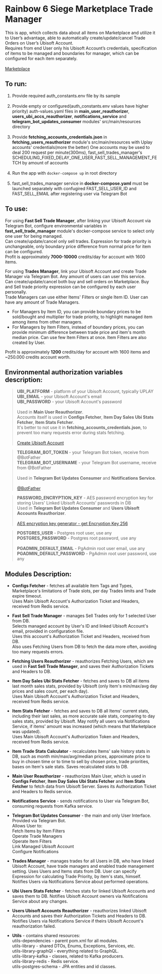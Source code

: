 # Rainbow 6 Siege Marketplace Trade Manager

This is app, which collects data about all items on Marketplace and utilize it to User’s advantage, able to automatically create/update/cancel Trade 
Orders on User’s Ubisoft Account.  
Requires from end User only his Ubisoft Account’s credentials, specification of items to be managed and boundaries for manager, which can be 
 configured for each item separately.  
&nbsp;  
[Marketplace](https://www.ubisoft.com/en-us/game/rainbow-six/siege/marketplace?route=home)


## To run:  
 1. Provide required auth_constants.env file by its sample  
    &nbsp;  
 2. Provide empty or configured(auth_constants.env values have higher priority) auth-values.yaml files in **main_user_reauthorizer**, **users_ubi_accs_reauthorizer**, **notifications_service** and **telegram_bot_updates_consumer** modules' src/main/resources directory  
    &nbsp;  
 3. Provide **fetching_accounts_credentials.json** in **fetching_users_reauthorizer** module's src/main/resources with Uplay accounts' credentials(more the better)
    One accounts may be used to deal 200 request per minute(300ms), fast_sell_trades_manager's SCHEDULING_FIXED_DELAY_ONE_USER_FAST_SELL_MANAGEMENT_FETCH by amount of accounts  
     &nbsp;  
 4. Run the app with ```docker-compose up``` in root directory  
     &nbsp;
 5. fast_sell_trades_manager service in **docker-compose.yaml** must be launched separately with confugired FAST_SELL_USER_ID and FAST_SELL_EMAIL after registering user via Telegram Bot


## To use:

For using **Fast Sell Trade Manager**, after linking your Ubisoft Account via Telegram Bot,
configure environmental variables in **fast_sell_trade_manager** module's docker-compose service to select only one user for being managed.    
Can create/update/cancel only sell trades. Expression for trade priority is unchangeable, only boundary price difference from normal price for item can be configured.  
Profit is approximately **7000-10000** credits/day for account with 1600 items.  


For using **Trades Manager**, link your Ubisoft Account and create Trade Manager via Telegram Bot. Any amount of users can user this service.  
Can create/update/cancel both buy and sell orders on Marketplace. Buy and Sell trade priority expression can be configured by each user personally.  
Trade Managers can use either Items' Filters or single Item ID. User can have any amount of Trade Managers.  
  * For Managers by Item ID, you can provide boundary prices to be sold/bought and multiplier for trade priority, to highlight managed item among 
   items from other managers.  
   * For Managers by Item Filters, instead of boundary prices, you can provide minimum difference between trade price and item's month median price.
      Can use few Item Filters at once. Item Filters are also created by User.
     
Profit is approximately **1200** credits/day for account with 1600 items and ~250.000 credits account worth.


## Environmental authorization variables description:  

>**UBI_PLATFORM** - platform of your Ubisoft Account, typically UPLAY  
**UBI_EMAIL** - your Ubisoft Account's email  
**UBI_PASSWORD** - your Ubisoft Account's password  
&nbsp;  
Used in  **Main User Reauthorizer**.  
Accounts itself is used in **Configs Fetcher**, **Item Day Sales Ubi Stats Fetcher**, **Item Stats Fetcher**.   
It's better to not use it in **fetching_accounts_credentials.json**, to prevent too many requests error during stats fetching.  
&nbsp;  
[Create Ubisoft Account](https://account.ubisoft.com/en-US/login)


>**TELEGRAM_BOT_TOKEN** - your Telegram Bot token, receive from @BotFather  
**TELEGRAM_BOT_USERNAME** - your Telegram Bot username, receive from @BotFather  
&nbsp;  
Used in **Telegram Bot Updates Consumer** and **Notifications Service**.  
&nbsp;  
[@BotFather](https://t.me/BotFather)


>**PASSWORD_ENCRYPTION_KEY** - AES password encryption key for storing Users' Linked Ubisoft Accounts' passwords in DB 
&nbsp;  
Used in **Telegram Bot Updates Consumer** and **Users Ubisoft Accounts Reauthorizer**.  
&nbsp;  
[AES encryption key generator - get Encryption Key 256](https://acte.ltd/utils/randomkeygen)


>**POSTGRES_USER** - Postgres root user, use any  
**POSTGRES_PASSWORD** - Postgres root password, use any  
&nbsp;  
**PGADMIN_DEFAULT_EMAIL** - PgAdmin root user email, use any  
**PGADMIN_DEFAULT_PASSWORD** - PgAdmin root user password, use any  


## Modules Description:


* **Configs Fetcher** - fetches all available Item Tags and Types, Marketplace's limitations of Trade slots, per day Trades limits and Trade expire timeout.  
Uses Main Ubisoft Account's Authorization Ticket and Headers, received from Redis service.


* **Fast Sell Trade Manager** - manages Sell Trades only for 1 selected User from DB.  
Selects managed account by User's ID and linked Ubisoft Account's email, provided in configuration file.  
Uses this account's Authorization Ticket and Headers, received from DB.  
Also uses Fetching Users from DB to fetch the data more often, avoiding too many requests errors.


* **Fetching Users Reauthorizer** - reauthorizes Fetching Users, which are used in **Fast Sell Trade Manager**, and
saves their Authorization Tickets and Headers to DB.


* **Item Day Sales Ubi Stats Fetcher** - fetches and saves to DB all items last month sales stats, provided by Ubisoft (only Item's min/max/avg day 
prices and sales count, per each day).  
Uses Main Ubisoft Account's Authorization Ticket and Headers, received from Redis service.


* **Item Stats Fetcher** - fetches and saves to DB all Items' current stats, including their last sales, as more accurate sale stats, comparing to 
day sales stats, provided by Ubisoft. May notify all users via Notifications Service, if items' amount was increased (which means that Marketplace was updated).  
Uses Main Ubisoft Account's Authorization Token and Headers, received from Redis service.


* **Item Trade Stats Calculator** - recalculates Items' sale history stats in DB, such as month min/max/avg/median prices, approximate price to 
buy in chosen time or to time to sell by chosen price, trade priorities, bases on Item's sale stats. Saves recalculated stats to DB.


* **Main User Reauthorizer** - reauthorizes Main User, which is used in **Configs Fetcher**, **Item Day Sales Ubi Stats Fetcher**
and **Item Stats Fetcher** to fetch data from Ubisoft Server. Saves its Authorization Ticket and Headers to Redis service.   


* **Notifications Service** - sends notifications to User via Telegram Bot, consuming requests from Kafka service.  


* **Telegram Bot Updates Consumer** - the main and only User Interface. Provided via Telegram Bot.  
Allows User to:  
Fetch Items by Item Filters  
Operate Trade Managers  
Operate Item Filters  
Link Managed Ubisoft Account  
Configure Notifications  


* **Trades Manager** - manages trades for all Users in DB, who have linked Ubisoft Account, have trade managers and enabled trade management setting.
Uses Users and Items stats from DB. User can specify Expression for calculating Trade Priority, by item's stats, himself.  
Notifies Users via Notifications Service about performed operations.  


* **Ubi Users Stats Fetcher** - fetches stats for linked Ubisoft Accounts and saves them to DB. Notifies Ubisoft Account owners via Notifications 
Service about any changes.  


* **Users Ubisoft Accounts Reauthorizer** - reauthorizes linked Ubisoft Accounts and saves their Authorization Tickets and Headers to DB.
Notifies Users via Notifications Service if theirs Ubisoft Account's reauthorization failed.


* **Utils** - contains shared resources:  
utils-dependencies - parent pom.xml for all modules.  
utils-library - shared DTOs, Enums, Exceptions, Services, etc.  
utils-library-graphQl - everything related to GraphQL.  
utils-library-kafka - classes, related to Kafka producers.  
utils-library-redis - Redis service.  
utils-postgres-schema - JPA entities and id classes.


